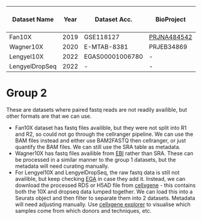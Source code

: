 | Dataset Name   | Year | Dataset Acc.    | BioProject                                                         | Paper URL                                                                                       | No. of Samples | Number of Cells | Number of cell types |
| -------------- | ---- | --------------- | ------------------------------------------------------------------ | ----------------------------------------------------------------------------------------------- | -------------- | --------------- | -------------------- |
| Fan10X         | 2019 | GSE118127       | [PRJNA484542](https://www.ncbi.nlm.nih.gov/bioproject/PRJNA484542) | [nature](https://www.nature.com/articles/s41467-019-11036-9)                                    | 31             | 20,676          | 19                   |
| Wagner10X      | 2020 | E-MTAB-8381     | PRJEB34869                                                         | [nature](https://www.nature.com/articles/s41467-020-14936-3)                                    | 4              | 12,160          | 6                    |
| Lengyel10X     | 2022 | EGAS00001006780 | \-                                                                 | [sciencedirect](https://www.sciencedirect.com/science/article/pii/S2211124722017302?via%3Dihub) | 4              | 22,332          | 6                    |
| LengyelDropSeq | 2022 | \-              | \-                                                                 | [sciencedirect](https://www.sciencedirect.com/science/article/pii/S2211124722017302?via%3Dihub) | 2              | 3,802           | 6                    |
# Group 2
These are datasets where paired fastq reads are not readily availible, but other formats are that we can use.

- Fan10X dataset has fastq files availible, but they were not split into R1 and R2, so could not go through the cellranger pipeline. We can use the BAM files instead and either use BAM2FASTQ then cellranger, or just quantify the BAM files. We can still use the SRA table as metadata.
- Wagner10X has fastq files availible from [EBI](https://www.ebi.ac.uk/biostudies/arrayexpress/studies/E-MTAB-8381) rather than SRA. These can be processed in a similar manner to the group 1 datasets, but the metadata will need curating manually.
- For Lengyel10X and LengyelDropSeq, the raw fastq data is still not availible, but keep checking [EGA](https://ega-archive.org/datasets/EGAD00001010076) in case they add it. Instead, we can download the processed RDS or H5AD file from [cellxgene](https://cellxgene.cziscience.com/collections/d36ca85c-3e8b-444c-ba3e-a645040c6185) - this contains both the 10X and dropseq data lumped together. We can load this into a Seurats object and then filter to separate them into 2 datasets. Metadata will need adjusting manually. Use [cellxgene explorer](https://cellxgene.cziscience.com/e/d1207c81-7309-43a7-a5a0-f4283670b62b.cxg/) to visualise which samples come from which donors and techniques, etc.
